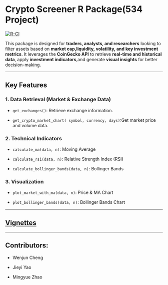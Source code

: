 # Crypto Screener R Package(534 Project)

[![R-CI](https://github.com/Lexie-MingyueZhao/534-project/actions/workflows/R-CI.yml/badge.svg)](https://github.com/Lexie-MingyueZhao/534-project/actions)

This package is designed for **traders, analysts, and researchers** looking to filter assets based on **market cap,liquidity, volatility, and key investment metrics**. It leverages the **CoinGecko API** to retrieve **real-time and historical data**, apply **investment indicators**,and generate **visual insights** for better decision-making.

------------------------------------------------------------------------

## Key Features

### 1. **Data Retrieval (Market & Exchange Data)**

-   `get_exchanges()`: Retrieve exchange information.

-   `get_crypto_market_chart( symbol, currency, days)`:Get market price and volume data.

### 2. **Technical Indicators**

-   `calculate_ma(data, n)`: Moving Average

-   `calculate_rsi(data, n)`: Relative Strength Index (RSI)

-   `calculate_bollinger_bands(data, n)`: Bollinger Bands

### 3. **Visualization**

-   `plot_market_with_ma(data, n)`: Price & MA Chart

-   `plot_bollinger_bands(data, n)`: Bollinger Bands Chart

------------------------------------------------------------------------

## [**Vignettes**](https://github.com/Lexie-MingyueZhao/534-project/vignettes)

------------------------------------------------------------------------

## Contributors:

-   Wenjun Cheng

-   Jieyi Yao

-   Mingyue Zhao
